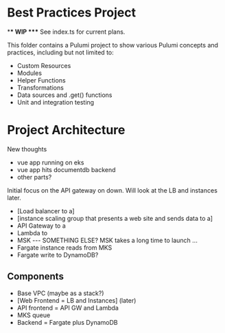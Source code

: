 # Best Practices Project

\***\* WIP \*\*\***
See index.ts for current plans.

This folder contains a Pulumi project to show various Pulumi concepts and practices, including but not limited to:

- Custom Resources
- Modules
- Helper Functions
- Transformations
- Data sources and .get() functions
- Unit and integration testing

# Project Architecture

New thoughts

- vue app running on eks
- vue app hits documentdb backend
- other parts?

Initial focus on the API gateway on down.
Will look at the LB and instances later.

- [Load balancer to a]
- [instance scaling group that presents a web site and sends data to a]
- API Gateway to a
- Lambda to
- MSK --- SOMETHING ELSE? MSK takes a long time to launch ...
- Fargate instance reads from MKS
- Fargate write to DynamoDB?

## Components

- Base VPC (maybe as a stack?)
- [Web Frontend = LB and Instances] (later)
- API frontend = API GW and Lambda
- MKS queue
- Backend = Fargate plus DynamoDB
